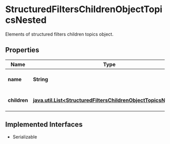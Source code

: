 

# StructuredFiltersChildrenObjectTopicsNested

Elements of structured filters children topics object.

## Properties

Name | Type | Description | Notes
------------ | ------------- | ------------- | -------------
**name** | **String** | The name of the children. |  [optional]
**children** | [**java.util.List&lt;StructuredFiltersChildrenObjectTopicsNested2&gt;**](StructuredFiltersChildrenObjectTopicsNested2.md) | An array of children objects. |  [optional]


## Implemented Interfaces

* Serializable


